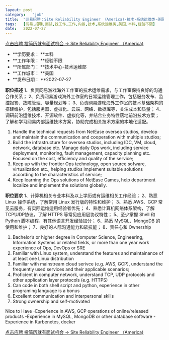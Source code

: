 ```yaml
---
layout:	post
category:	"job"
title:	"网易招聘：Site Reliability Engineer （America)-技术-系统运维类-美国本科经验不限"
tags:	[网易,招聘,面试,找工作,工作,内推,技术,系统运维类,美国,本科,经验不限]
date:	2022-07-27
---
```


[点击应聘 投简历就有面试机会 -> Site Reliability Engineer （America)](http://mobile.bole.netease.com/bole/boleDetail?id=40407&employeeId=346f03c3cda5f04c&key=all)



- **学历要求： **本科
- **工作年限： **经验不限
- **所属部门： **技术中心-技术运维部
- **工作城市： **美国
- **发布日期： **2022-07-27



**职位描述**
1、负责网易游戏海外工作室的技术运维需求，与工作室保持良好的沟通合作关系；
2、负责网易游戏海外工作室的日常运维管理工作，包括服务发布、监控报警、故障管理、容量规划等；
3、负责网易游戏海外工作室的技术基础架构的搭建维护，包括服务器、虚拟化、云端、网络、数据库等，关注成本和质量；
4、调研前沿运维技术、开源软件、虚拟化等，并结合业务特性落地前沿技术方案；
了解和学习网易内部运维技术方案，协助完成相关技术方案的本地化适配。

1. Handle the technical requests from NetEase oversea studios, develop and maintain the communication and cooperation with multiple studios;
2. Build the infrastructure for oversea studios, including IDC, VM, cloud, network, database etc. Manage daily Ops work, including service deployment, monitoring, fault management, capacity planning etc. Focused on the cost, efficiency and quality of the service;
3. Keep up with the frontier Ops technology, open source sofware, virtualization etc., helping studios implement suitable solutions according to the characteristics of service;
4. Keep learning the Ops solutions of NetEase Games, help department localize and implement the solutions globally.



**职位要求**
1、计算机相关专业本科及以上学历或有运维相关工作经验；
2、熟悉 Linux 操作系统，了解常用 Linux 发行版的特性和维护；
3、熟悉 AWS、GCP 常见云服务，有实际运维适用经验者优先；
4、熟悉计算机网络体系架构，了解 TCP\UDP协议，了解 HTTPS 等常见应用层协议特性；
5、至少掌握 Shell 和 Python 脚本编程，有其他语言开发经验加分；
6、熟悉 MySQL、MongoDB 的使用和维护；
7、良好的人际沟通能力和软技能；
8、责任心和 Ownership

1. Bachelor’s or higher degree in Computer Science, Engineering, Information Systems or related fields, or more than one year work experience of Ops, DevOps or SRE
2. Familiar with Linux system, understand the features and maintainance of at least one Linux distribution
3. Familiar with mainstream cloud serivce (e.g. AWS, GCP), understand the frequently used services and their applicable scenarios;
4. Proficient in computer network, understand TCP, UDP protocols and other application layer protocols (e.g. HTTPS)
5. Can code in both shell script and python, experience in other programing language is a bonus
6. Excellent communication and interpersonal skills
7. Strong ownership and self-motivated

Nice to Have
-Experience in AWS, GCP operations of online/released products
-Experience in MySQL, MongoDB or other database software
-Experience in Kurbenetes, docker



[点击应聘 投简历就有面试机会 -> Site Reliability Engineer （America)](http://mobile.bole.netease.com/bole/boleDetail?id=40407&employeeId=346f03c3cda5f04c&key=all)